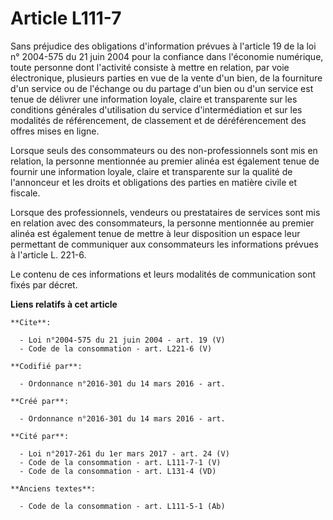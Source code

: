 # Article L111-7

Sans préjudice des obligations d'information prévues à l'article 19 de la loi n° 2004-575 du 21 juin 2004 pour la confiance
dans l'économie numérique, toute personne dont l'activité consiste à mettre en relation, par voie électronique, plusieurs
parties en vue de la vente d'un bien, de la fourniture d'un service ou de l'échange ou du partage d'un bien ou d'un service
est tenue de délivrer une information loyale, claire et transparente sur les conditions générales d'utilisation du service
d'intermédiation et sur les modalités de référencement, de classement et de déréférencement des offres mises en ligne. 

Lorsque seuls des consommateurs ou des non-professionnels sont mis en relation, la personne mentionnée au premier alinéa est
également tenue de fournir une information loyale, claire et transparente sur la qualité de l'annonceur et les droits et
obligations des parties en matière civile et fiscale. 

Lorsque des professionnels, vendeurs ou prestataires de services sont mis en relation avec des consommateurs, la personne
mentionnée au premier alinéa est également tenue de mettre à leur disposition un espace leur permettant de communiquer aux
consommateurs les informations prévues à l'article L. 221-6. 

Le contenu de ces informations et leurs modalités de communication sont fixés par décret.

**Liens relatifs à cet article**

	**Cite**:

	  - Loi n°2004-575 du 21 juin 2004 - art. 19 (V)
	  - Code de la consommation - art. L221-6 (V)

	**Codifié par**:

	  - Ordonnance n°2016-301 du 14 mars 2016 - art.

	**Créé par**:

	  - Ordonnance n°2016-301 du 14 mars 2016 - art.

	**Cité par**:

	  - Loi n°2017-261 du 1er mars 2017 - art. 24 (V)
	  - Code de la consommation - art. L111-7-1 (V)
	  - Code de la consommation - art. L131-4 (VD)

	**Anciens textes**:

	  - Code de la consommation - art. L111-5-1 (Ab)
